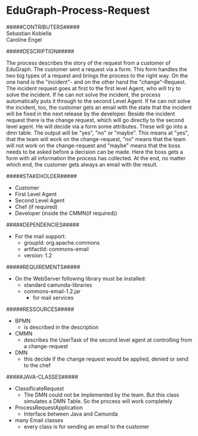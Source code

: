 # EduGraph-Process-Request
#####CONTRIBUTERS#####  
Sebastian Kobiella  
Caroline Engel  
  
#####DESCRIPTION#####  
  
The process describes the story of the request from a customer of EduGraph. The customer sent a request via a form. 
This form handles the two big types of a request and brings the process to the right way. On the one hand is the "incident"- and on the other hand the "change"-Request.
The incident request goes at first to the first level Agent, who will try to solve the incident. If he can not solve the incident, the process automatically puts it through to the second Level Agent.
If he can not solve the incident, too, the customer gets an email with the state that the incident will be fixed in the next release by the developer.
Beside the incident request there is the change request, which will go directly to the second level agent. He will decide via a form some attributes. These will go into a dmn table. The output will be "yes", "no" or "maybe". This means at "yes", that the team will work on the change-request, "no" means that the team will not work on the change-request and "maybe" means that the boss needs to be asked before a decision can be made. Here the boss gets a form with all information the process has collected.
At the end, no matter which end, the customer gets always an email with the result.

#####STAKEHOLDER#####
  - Customer
  - First Level Agent
  - Second Level Agent
  - Chef (if required)
  - Developer (inside the CMMN(if required)) 
  
#####DEPENDENCIES#####
  - For the mail support:
    - groupId: org.apache.commons
	- artifactId: commons-email
	- version: 1.2
	
#####REQUIREMENTS#####
  - On the WebServer following library must be installed:
    - standard camunda-libraries
    - commons-email-1.2.jar
      - for mail services

#####RESSOURCES#####
  - BPMN
    - is described in the description
  - CMMN
    - describes the UserTask of the second level agent at controlling from a change-request
  - DMN
    - this decide if the change request would be applied, denied or send to the chef

#####JAVA-CLASSES#####
  - ClassificateRequest
    - The DMN could not be implemented by the team. But this class simulates a DMN Table. So the process will work completely
  - ProcessRequestApplication
    - Interface between Java and Camunda
  - many Email classes
    - every class is for sending an email to the customer
